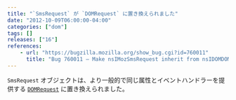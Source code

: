 ```yaml
---
title: "`SmsRequest` が `DOMRequest` に置き換えられました"
date: "2012-10-09T06:00:00-04:00"
categories: ["dom"]
tags: []
releases: ["16"]
references:
    - url: "https://bugzilla.mozilla.org/show_bug.cgi?id=760011"
      title: "Bug 760011 – Make nsIMozSmsRequest inherit from nsIDOMDOMRequest"
---
```

`SmsRequest` オブジェクトは、より一般的で同じ属性とイベントハンドラーを提供する [`DOMRequest`](https://developer.mozilla.org/docs/Web/API/DOMRequest) に置き換えられました。
